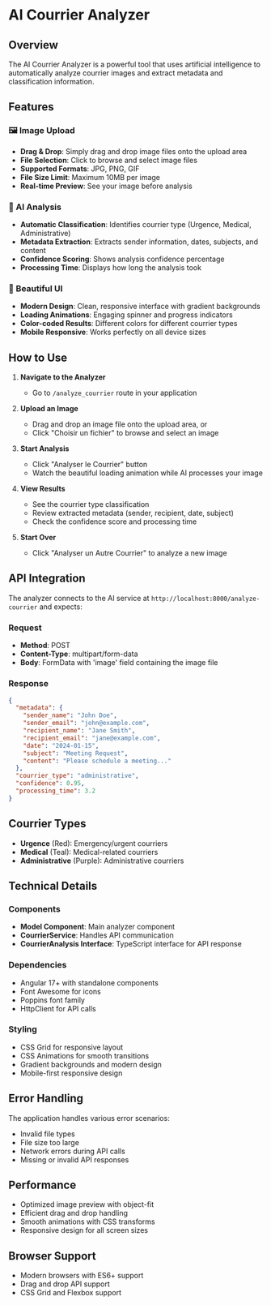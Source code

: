 # AI Courrier Analyzer

## Overview

The AI Courrier Analyzer is a powerful tool that uses artificial intelligence to automatically analyze courrier images and extract metadata and classification information.

## Features

### 🖼️ Image Upload

- **Drag & Drop**: Simply drag and drop image files onto the upload area
- **File Selection**: Click to browse and select image files
- **Supported Formats**: JPG, PNG, GIF
- **File Size Limit**: Maximum 10MB per image
- **Real-time Preview**: See your image before analysis

### 🤖 AI Analysis

- **Automatic Classification**: Identifies courrier type (Urgence, Medical, Administrative)
- **Metadata Extraction**: Extracts sender information, dates, subjects, and content
- **Confidence Scoring**: Shows analysis confidence percentage
- **Processing Time**: Displays how long the analysis took

### 🎨 Beautiful UI

- **Modern Design**: Clean, responsive interface with gradient backgrounds
- **Loading Animations**: Engaging spinner and progress indicators
- **Color-coded Results**: Different colors for different courrier types
- **Mobile Responsive**: Works perfectly on all device sizes

## How to Use

1. **Navigate to the Analyzer**

   - Go to `/analyze_courrier` route in your application

2. **Upload an Image**

   - Drag and drop an image file onto the upload area, or
   - Click "Choisir un fichier" to browse and select an image

3. **Start Analysis**

   - Click "Analyser le Courrier" button
   - Watch the beautiful loading animation while AI processes your image

4. **View Results**

   - See the courrier type classification
   - Review extracted metadata (sender, recipient, date, subject)
   - Check the confidence score and processing time

5. **Start Over**
   - Click "Analyser un Autre Courrier" to analyze a new image

## API Integration

The analyzer connects to the AI service at `http://localhost:8000/analyze-courrier` and expects:

### Request

- **Method**: POST
- **Content-Type**: multipart/form-data
- **Body**: FormData with 'image' field containing the image file

### Response

```json
{
  "metadata": {
    "sender_name": "John Doe",
    "sender_email": "john@example.com",
    "recipient_name": "Jane Smith",
    "recipient_email": "jane@example.com",
    "date": "2024-01-15",
    "subject": "Meeting Request",
    "content": "Please schedule a meeting..."
  },
  "courrier_type": "administrative",
  "confidence": 0.95,
  "processing_time": 3.2
}
```

## Courrier Types

- **Urgence** (Red): Emergency/urgent courriers
- **Medical** (Teal): Medical-related courriers
- **Administrative** (Purple): Administrative courriers

## Technical Details

### Components

- **Model Component**: Main analyzer component
- **CourrierService**: Handles API communication
- **CourrierAnalysis Interface**: TypeScript interface for API response

### Dependencies

- Angular 17+ with standalone components
- Font Awesome for icons
- Poppins font family
- HttpClient for API calls

### Styling

- CSS Grid for responsive layout
- CSS Animations for smooth transitions
- Gradient backgrounds and modern design
- Mobile-first responsive design

## Error Handling

The application handles various error scenarios:

- Invalid file types
- File size too large
- Network errors during API calls
- Missing or invalid API responses

## Performance

- Optimized image preview with object-fit
- Efficient drag and drop handling
- Smooth animations with CSS transforms
- Responsive design for all screen sizes

## Browser Support

- Modern browsers with ES6+ support
- Drag and drop API support
- CSS Grid and Flexbox support
